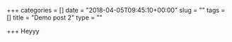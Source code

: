 +++
categories = []
date = "2018-04-05T09:45:10+00:00"
slug = ""
tags = []
title = "Demo post 2"
type = ""

+++
Heyyy